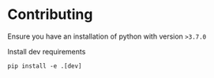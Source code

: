 # Contributing

Ensure you have an installation of python with version `>3.7.0`

Install dev requirements
```
pip install -e .[dev]
```


